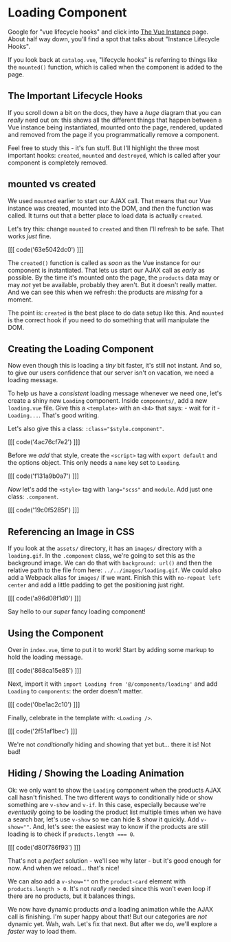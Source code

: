 # Loading Component

Google for "vue lifecycle hooks" and click into
[The Vue Instance](https://vuejs.org/v2/guide/instance.html#Instance-Lifecycle-Hooks)
page. About half way down, you'll find a spot that talks about "Instance Lifecycle Hooks".

If you look back at `catalog.vue`, "lifecycle hooks" is referring to things like
the `mounted()` function, which is called when the component is added to the page.

## The Important Lifecycle Hooks

If you scroll down a bit on the docs, they have a *huge* diagram that you can
*really* nerd out on: this shows all the different things that happen between
a Vue instance being instantiated, mounted onto the page, rendered, updated
and removed from the page if you programmatically remove a component.

Feel free to study this - it's fun stuff. But I'll highlight the three most
important hooks: `created`, `mounted` and `destroyed`, which is called after
your component is completely removed.

## mounted vs created

We used `mounted` earlier to start our AJAX call. That means that our Vue instance
was created, mounted into the DOM, and *then* the function was called. It turns
out that a better place to load data is actually `created`.

Let's try this: change `mounted` to `created` and then I'll refresh to be safe.
That works *just* fine.

[[[ code('63e5042dc0') ]]]

The `created()` function is called as *soon* as the Vue instance for our component
is instantiated. That lets us start our AJAX call as *early* as possible. By the
time it's mounted onto the page, the `products` data may or may *not* yet be available,
probably they aren't. But it doesn't really matter. And we can see this when we
refresh: the products are *missing* for a moment.

The point is: `created` is the best place to do data setup like this. And `mounted`
is the correct hook if you need to do something that will manipulate the DOM.

## Creating the Loading Component

Now even though this is loading a *tiny* bit faster, it's still not instant. And
so, to give our users confidence that our server isn't on vacation, we need a
loading message.

To help us have a *consistent* loading message whenever we need one, let's create
a shiny new `Loading` component. Inside `components/`, add a new `loading.vue`
file. Give this a `<template>` with an `<h4>` that says: - wait for it -
`Loading...`. That's good writing.

Let's also give this a class: `:class="$style.component"`.

[[[ code('4ac76cf7e2') ]]]

Before we *add* that style, create the `<script>` tag with `export default` and
the options object. This only needs a `name` key set to `Loading`.

[[[ code('f131a9b0a7') ]]]

*Now* let's add the `<style>` tag with `lang="scss"` and `module`. Add just
one class: `.component`.

[[[ code('19c0f5285f') ]]]

## Referencing an Image in CSS

If you look at the `assets/` directory, it has an `images/` directory with a
`loading.gif`. In the `.component` class, we're going to set this as the background
image. We can do that with `background: url()` and then the relative path to the
file from here: `../../images/loading.gif`. We could also add a Webpack alias for
`images/` if we want. Finish this with `no-repeat left center` and add a little
padding to get the positioning just right.

[[[ code('a96d08f1d0') ]]]

Say hello to our *super* fancy loading component!

## Using the Component

Over in `index.vue`, time to put it to work! Start by adding some markup to hold
the loading message. 

[[[ code('868ca15e85') ]]]

Next, import it with `import Loading from '@/components/loading'` and add `Loading` 
to `components`: the order doesn't matter.

[[[ code('0be1ac2c10') ]]]

Finally, celebrate in the template with: `<Loading />`.

[[[ code('2f51af1bec') ]]]

We're not *conditionally* hiding and showing that yet but... there it is! Not bad!

## Hiding / Showing the Loading Animation

Ok: we only want to show the `Loading` component when the products AJAX
call hasn't finished. The two different ways to conditionally hide or show something
are `v-show` and `v-if`. In this case, especially because we're *eventually* going
to be loading the product list multiple times when we have a search bar, let's use
`v-show` so we can hide & show it quickly. Add `v-show=""`. And, let's see: the
easiest way to know if the products are still loading is to check if
`products.length === 0`.

[[[ code('d80f786f93') ]]]

That's not a *perfect* solution - we'll see why later - but it's good enough
for now. And when we reload... that's nice!

We can also add a `v-show=""` on the `product-card` element with
`products.length > 0`. It's not *really* needed since this won't even loop if there
are no products, but it balances things.

We now have dynamic products *and* a loading animation while the AJAX call is
finishing. I'm super happy about that! But our categories are *not* dynamic yet.
Wah, wah. Let's fix that next. But after we do, we'll explore a *faster* way to
load them.
